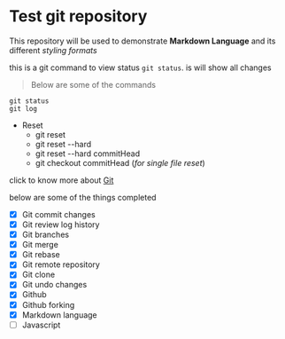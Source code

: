 # Test git repository 

This repository will be used to demonstrate **Markdown Language** and its different _styling formats_

this is a git command to view status `git status`. is will show all changes

> Below are some of the commands

```
git status
git log
```
- Reset
  - git reset
  - git reset --hard
  - git reset --hard commitHead
  - git checkout commitHead (_for single file reset_)

click to know more about [Git](http://www.git.com)

below are some of the things completed
- [x] Git commit changes
- [x] Git review log history
- [x] Git branches
- [x] Git merge
- [x] Git rebase
- [x] Git remote repository
- [x] Git clone
- [x] Git undo changes
- [x] Github
- [x] Github forking
- [x] Markdown language
- [ ] Javascript
